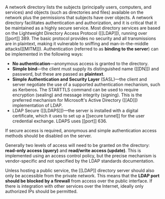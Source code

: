 A network directory lists the subjects (principally users, computers, and services) and objects (such as directories and files) available on the network plus the permissions that subjects have over objects. A network directory facilitates authentication and authorization, and it is critical that it be maintained as a highly secure service. Most directory services are based on the Lightweight Directory Access Protocol ([[LDAP]]), running over [[port]] 389. The basic protocol provides no security and all transmissions are in plaintext, making it vulnerable to sniffing and man-in-the-middle attacks([[MITM]]). Authentication (referred to as **binding to the server**) can be implemented in the following ways:

-   **No authentication**—anonymous access is granted to the directory.
-   **Simple bind**—the client must supply its distinguished name ([[DN]]) and password, but these are passed as **plaintext**.
-   **Simple Authentication and Security Layer** (SASL)—the client and server negotiate the use of a supported authentication mechanism, such as Kerberos. The STARTTLS command can be used to require encryption (sealing) and message integrity (signing). This is the preferred mechanism for Microsoft's Active Directory ([[AD]]) implementation of LDAP.
-   LDAP Secure ([[LDAPS]])—the server is installed with a digital certificate, which it uses to set up a [[secure tunnel]] for the user credential exchange. LDAPS uses [[port]] 636.

If secure access is required, anonymous and simple authentication access methods should be disabled on the server.

Generally two levels of access will need to be granted on the directory: **read-only access (query)** and **read/write access (update)**. This is implemented using an access control policy, but the precise mechanism is vendor-specific and not specified by the LDAP standards documentation.

Unless hosting a public service, the [[LDAP]] directory server should also only be accessible from the private network. This means that the **LDAP port should be blocked by a firewall** from access over the public interface. If there is integration with other services over the Internet, ideally only authorized IPs should be permitted.